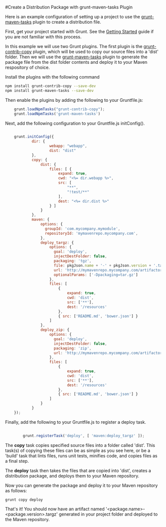 #Create a Distribution Package with grunt-maven-tasks Plugin

Here is an example configuration of setting up a project to use the [grunt-maven-tasks](https://github.com/smh/grunt-maven-tasks) plugin to create a distribution file.

First, get your project started with Grunt.  See the [Getting Started](http://gruntjs.com/getting-started) guide if you are not familiar with this process. 

In this example we will use two Grunt plugins.  The first plugin is the [grunt-contrib-copy](https://github.com/gruntjs/grunt-contrib-copy/) plugin, which will be used to copy our source files into a 'dist' folder.  Then we will use the [grunt-maven-tasks](https://github.com/smh/grunt-maven-tasks) plugin to generate the package file from the dist folder contents and deploy it to your Maven respository of choice.

Install the plugins with the following command

``` sh
npm install grunt-contrib-copy --save-dev
npm install grunt-maven-tasks --save-dev
```

Then enable the plugins by adding the following to your Gruntfile.js:

``` javascript
	grunt.loadNpmTasks("grunt-contrib-copy");
	grunt.loadNpmTasks('grunt-maven-tasks')
```

Next, add the following configuration to your Gruntfile.js initConfig().

``` javascript
    
	grunt.initConfig({
            dir: {
                    webapp: "webapp",
                    dist: "dist"
            },
            copy: {
                dist: {
                    files: [ {
                        expand: true,
                        cwd: "<%= dir.webapp %>",
                        src: [
                            "**",
                            "!test/**"
                        ],
                        dest: "<%= dir.dist %>"
                    } ]
                }
            },
            maven: {
                options: {
                  groupId: 'com.mycompany.mymodule',
                  repositoryId: 'mymavenrepo.mycompany.com',
                },
                deploy_targz: {
                    options: {
                      goal: 'deploy',
                      injectDestFolder: false,
                      packaging: 'tgz',
                      file: pkgJson.name + '-' + pkgJson.version + '.tar.gz',
                      url: 'http://mymavenrepo.mycompany.com/artifactory/myrepository',
                      optionalParams: ['-Dpackaging=tar.gz']
                    },
                    files: [
                        {
                            expand: true, 
                            cwd: 'dist', 
                            src: ['**'], 
                            dest: '/resources'
                        },
                        { src: ['README.md', 'bower.json'] }
                    ]
                },
                deploy_zip: {
                    options: {
                      goal: 'deploy',
                      injectDestFolder: false,
                      packaging: 'zip',
                      url: 'http://mymavenrepo.mycompany.com/artifactory/myrepository',
                    },
                    files: [
                        {
                            expand: true, 
                            cwd: 'dist', 
                            src: ['**'], 
                            dest: '/resources'
                        },
                        { src: ['README.md', 'bower.json'] }
                    ]
                }
            }
	});
```

Finally, add the following to your Gruntfile.js to register a deploy task.

``` javascript
    
        grunt.registerTask('deploy', [ 'maven:deploy_targz' ]);
```

The **copy** task copies specified source files into a folder called 'dist'.  This task(s) of copying these files can be as simple as you see here, or be a 'build' task that lints files, runs unit tests, minifies code, and copies files as a final step.

The **deploy** task then takes the files that are copied into 'dist', creates a distribution package, and deploys them to your Maven repository.

Now you can generate the package and deploy it to your Maven repository as follows:

```sh
grunt copy deploy
```

That's it!  You should now have an artifact named '<package.name>-<package.version>.targz' generated in your project folder and  deployed to the Maven repository.
